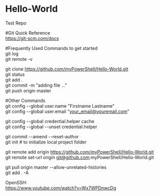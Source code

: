 # Hello-World
Test Repo

#Git Quick Reference <br />
https://git-scm.com/docs <br />



#Frequently Used Commands to get started <br />
git log <br />
git remote -v <br />

git clone https://github.com/myPowerShell/Hello-World.git <br />
git status <br />
git add . <br />
git commit -m "adding file ..." <br />
git push origin master <br />


#Other Commands <br />
git config --global user.name "Firstname Lastname" <br/>
git config --global user.email "your_email@youremail.com" <br/>

git config --global credential.helper cache <br/>
git config --global --unset credential.helper <br/>

git commit --amend --reset-author <br />
git init # to initialize local project folder <br />

git remote add origin https://github.com/myPowerShell/Hello-World.git <br />
git remote set-url origin git@github.com:myPowerShell/Hello-World.git <br />

git pull origin master  --allow-unrelated-histories <br />
git add . -A <br />

OpenSSH: <br/>
https://www.youtube.com/watch?v=Wx7WPDnwcDg <br/>



